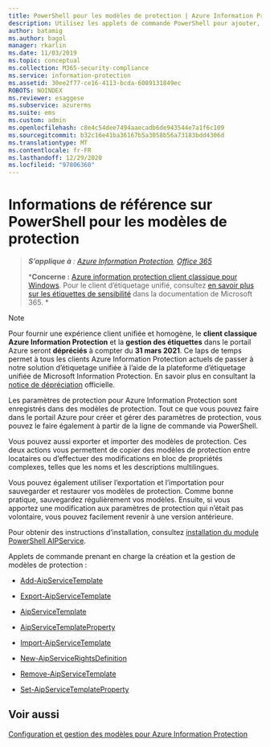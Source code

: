 ```yaml
---
title: PowerShell pour les modèles de protection | Azure Information Protection
description: Utilisez les applets de commande PowerShell pour ajouter, obtenir, exporter, importer, supprimer et configurer des modèles de protection pour Azure Information Protection.
author: batamig
ms.author: bagol
manager: rkarlin
ms.date: 11/03/2019
ms.topic: conceptual
ms.collection: M365-security-compliance
ms.service: information-protection
ms.assetid: 30ee2f77-ce16-4113-bcda-6089131849ec
ROBOTS: NOINDEX
ms.reviewer: esaggese
ms.subservice: azurerms
ms.suite: ems
ms.custom: admin
ms.openlocfilehash: c8e4c54dee7494aaecadb6de943544e7a1f6c109
ms.sourcegitcommit: b32c16e41ba36167b5a3058b56a73183bdd4306d
ms.translationtype: MT
ms.contentlocale: fr-FR
ms.lasthandoff: 12/29/2020
ms.locfileid: "97806360"
---
```

# <a name="powershell-reference-for-protection-templates"></a>Informations de référence sur PowerShell pour les modèles de protection

>***S’applique à** : [Azure Information Protection](https://azure.microsoft.com/pricing/details/information-protection), [Office 365](https://download.microsoft.com/download/E/C/F/ECF42E71-4EC0-48FF-AA00-577AC14D5B5C/Azure_Information_Protection_licensing_datasheet_EN-US.pdf)*
>
>***Concerne :** [Azure information protection client classique pour Windows](faqs.md#whats-the-difference-between-the-azure-information-protection-classic-and-unified-labeling-clients). Pour le client d’étiquetage unifié, consultez [en savoir plus sur les étiquettes de sensibilité](/microsoft-365/compliance/sensitivity-labels) dans la documentation de Microsoft 365. *

> [!NOTE] 
> Pour fournir une expérience client unifiée et homogène, le **client classique Azure Information Protection** et la **gestion des étiquettes** dans le portail Azure seront **dépréciés** à compter du **31 mars 2021**. Ce laps de temps permet à tous les clients Azure Information Protection actuels de passer à notre solution d’étiquetage unifiée à l’aide de la plateforme d’étiquetage unifiée de Microsoft Information Protection. En savoir plus en consultant la [notice de dépréciation](https://aka.ms/aipclassicsunset) officielle.
>

Les paramètres de protection pour Azure Information Protection sont enregistrés dans des modèles de protection. Tout ce que vous pouvez faire dans le portail Azure pour créer et gérer des paramètres de protection, vous pouvez le faire également à partir de la ligne de commande via PowerShell. 

Vous pouvez aussi exporter et importer des modèles de protection. Ces deux actions vous permettent de copier des modèles de protection entre locataires ou d’effectuer des modifications en bloc de propriétés complexes, telles que les noms et les descriptions multilingues.

Vous pouvez également utiliser l’exportation et l’importation pour sauvegarder et restaurer vos modèles de protection. Comme bonne pratique, sauvegardez régulièrement vos modèles. Ensuite, si vous apportez une modification aux paramètres de protection qui n’était pas volontaire, vous pouvez facilement revenir à une version antérieure.

Pour obtenir des instructions d’installation, consultez [installation du module PowerShell AIPService](install-powershell.md).

Applets de commande prenant en charge la création et la gestion de modèles de protection :

- [Add-AipServiceTemplate](/powershell/module/aipservice/add-aipservicetemplate)

- [Export-AipServiceTemplate](/powershell/module/aipservice/export-aipservicetemplate)

- [AipServiceTemplate](/powershell/module/aipservice/get-aipservicetemplate)

- [AipServiceTemplateProperty](/powershell/module/aipservice/get-aipservicetemplateproperty)

- [Import-AipServiceTemplate](/powershell/module/aipservice/import-aipservicetpd)

- [New-AipServiceRightsDefinition](/powershell/module/aipservice/new-aipservicerightsdefinition)

- [Remove-AipServiceTemplate](/powershell/module/aipservice/remove-aipservicetemplate)

- [Set-AipServiceTemplateProperty](/powershell/module/aipservice/set-aipservicetemplateproperty)

## <a name="see-also"></a>Voir aussi
[Configuration et gestion des modèles pour Azure Information Protection](configure-policy-templates.md)

